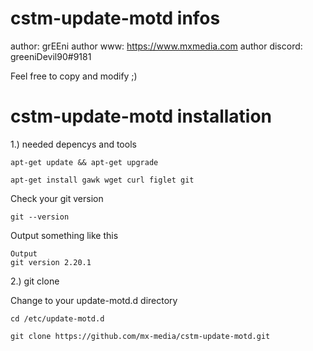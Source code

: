 # cstm-update-motd infos

author: grEEni
author www: https://www.mxmedia.com
author discord: greeniDevil90#9181

Feel free to copy and modify ;)

# cstm-update-motd installation

1.) needed depencys and tools

```shell
apt-get update && apt-get upgrade
```

```shell
apt-get install gawk wget curl figlet git
```

Check your git version

```shell
git --version
```

Output something like this

```shell
Output
git version 2.20.1
```

2.) git clone 

Change to your update-motd.d directory

```shell
cd /etc/update-motd.d
```

```shell
git clone https://github.com/mx-media/cstm-update-motd.git
```
